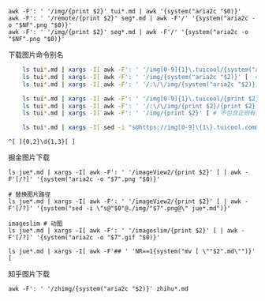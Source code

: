 


    awk -F': ' '/img/{print $2}' tui*.md | awk '{system("aria2c "$0)}'
    awk -F': ' '/remote/{print $2}' seg*.md | awk -F'/' '{system("aria2c -o "$NF".png "$0)}'
    awk -F': ' '/img/{print $2}' seg*.md | awk -F'/' '{system("aria2c -o "$NF".png "$0)}'

下载图片命令别名

```sh
    ls tui*.md | xargs -I[ awk -F': ' '/img[0-9]{1}\.tuicool/{system("aria2c "$2)}' [ # 正则无效
    ls tui*.md | xargs -I[ awk -F': ' '/img/{system("aria2c "$2)}' [  # 正则无效
    ls tui*.md | xargs -I[ awk -F': ' '/:\/\/img/{system("aria2c "$2)}' [  # 正则有效

    ls tui*.md | xargs -I[ awk -F': ' '/img[0-9]{1}\.tuicool/{print $2}' [ # 这种正则无效
    ls tui*.md | xargs -I[ awk -F': ' '/:\/\/img/{print $2}/{print $2}' [  # 这种正则可以
    ls tui*.md | xargs -I[ awk -F': ' '/img/{print $2}' [ # 不包含正则有效

    ls tui*.md | xargs -I[ sed -i "s@https://img[0-9]\{1\}.tuicool.com@./img@" [
```

    ^[ ]{0,2}\d{1,3}[ ]


掘金图片下载 

    ls jue*.md | xargs -I[ awk -F': ' '/imageView2/{print $2}' [ | awk -F'[/?]' '{system("aria2c -o "$7".png "$0)}'
    
    # 替换图片路径  
    ls jue*.md | xargs -I[ awk -F': ' '/imageView2/{print $2}' [ | awk -F'[/?]' '{system("sed -i \"s@"$0"@./img/"$7".png@\" jue*.md")}'
    
    imageslim # 动图  
    ls jue*.md | xargs -I[ awk -F': ' '/imageslim/{print $2}' [ | awk -F'[/?]' '{system("aria2c -o "$7".gif "$0)}'
    
    ls jue*.md | xargs -I[ awk -F'## ' 'NR==1{system("mv [ \""$2".md\"")}' [


知乎图片下载 

    awk -F': ' '/zhimg/{system("aria2c "$2)}' zhihu*.md